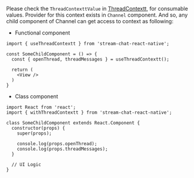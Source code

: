 Please check the `ThreadContexttValue` in [ThreadContextt](), for consumable values.
Provider for this context exists in `Channel` component. And so, any child component of Channel
can get access to context as following:

- Functional component

```tsx static
import { useThreadContextt } from 'stream-chat-react-native';

const SomeChildComponent = () => {
  const { openThread, threadMessages } = useThreadContextt();

  return (
    <View />
  )
}
```

- Class component

```tsx static
import React from 'react';
import { withThreadContextt } from 'stream-chat-react-native';

class SomeChildComponent extends React.Component {
  constructor(props) {
    super(props);

    console.log(props.openThread);
    console.log(props.threadMessages);
  }

  // UI Logic
}
